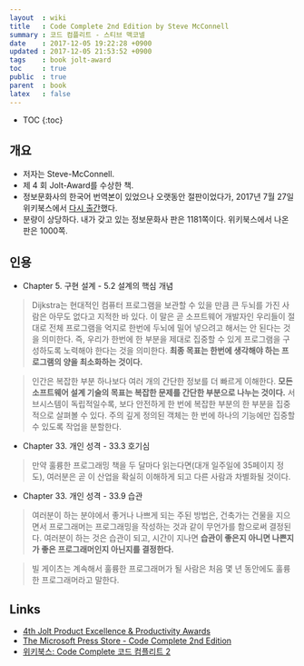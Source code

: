 ```yaml
---
layout  : wiki
title   : Code Complete 2nd Edition by Steve McConnell
summary : 코드 컴플리트 - 스티브 맥코넬
date    : 2017-12-05 19:22:28 +0900
updated : 2017-12-05 21:53:52 +0900
tags    : book jolt-award
toc     : true
public  : true
parent  : book
latex   : false
---
```

* TOC
{:toc}

## 개요

* 저자는 Steve-McConnell.
* 제 4 회 Jolt-Award를 수상한 책.
* 정보문화사의 한국어 번역본이 있었으나 오랫동안 절판이었다가, 2017년 7월 27일 위키북스에서 [다시 출간](http://wikibook.co.kr/code-complete-2/)했다.
* 분량이 상당하다. 내가 갖고 있는 정보문화사 판은 1181쪽이다. 위키북스에서 나온 판은 1000쪽.

## 인용

* Chapter 5. 구현 설계 - 5.2 설계의 핵심 개념

> Dijkstra는 현대적인 컴퓨터 프로그램을 보관할 수 있을 만큼 큰 두뇌를 가진 사람은 아무도 없다고 지적한 바 있다.
이 말은 곧 소프트웨어 개발자인 우리들이 절대로 전체 프로그램을 억지로 한번에 두뇌에 밀어 넣으려고 해서는 안 된다는 것을 의미한다.
즉, 우리가 한번에 한 부분을 제대로 집중할 수 있게 프로그램을 구성하도록 노력해야 한다는 것을 의미한다.
**최종 목표는 한번에 생각해야 하는 프로그램의 양을 최소화하는 것이다.**

> 인간은 복잡한 부분 하나보다 여러 개의 간단한 정보를 더 빠르게 이해한다.
**모든 소프트웨어 설계 기술의 목표는 복잡한 문제를 간단한 부분으로 나누는 것이다.**
서브시스템이 독립적일수록, 보다 안전하게 한 번에 복잡한 부분의 한 부분을 집중적으로 살펴볼 수 있다.
주의 깊게 정의된 객체는 한 번에 하나의 기능에만 집중할 수 있도록 작업을 분할한다.

* Chapter 33. 개인 성격 - 33.3 호기심

> 만약 훌륭한 프로그래밍 책을 두 달마다 읽는다면(대개 일주일에 35페이지 정도),
여러분은 곧 이 산업을 확실히 이해하게 되고 다른 사람과 차별화될 것이다.

* Chapter 33. 개인 성격 - 33.9 습관

> 여러분이 하는 분야에서 좋거나 나쁘게 되는 주된 방법은,
건축가는 건물을 지으면서 프로그래머는 프로그래밍을 작성하는 것과 같이 무언가를 함으로써 결정된다.
여러분이 하는 것은 습관이 되고, 시간이 지나면 **습관이 좋은지 아니면 나쁜지가 좋은 프로그래머인지 아닌지를 결정한다.**

> 빌 게이츠는 계속해서 훌륭한 프로그래머가 될 사람은 처음 몇 년 동안에도 훌륭한 프로그래머라고 말한다.

## Links

* [4th Jolt Product Excellence & Productivity Awards](http://www.drdobbs.com/joltawards/4th-jolt-product-excellence-productivit/232602331)
* [The Microsoft Press Store - Code Complete 2nd Edition](https://www.microsoftpressstore.com/search/index.aspx?query=Code+complete)
* [위키북스: Code Complete 코드 컴플리트 2](http://wikibook.co.kr/code-complete-2/)
